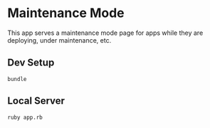 # Maintenance Mode

This app serves a maintenance mode page for apps while they are deploying, under maintenance, etc. 

## Dev Setup

```
bundle
```

## Local Server

```
ruby app.rb
```